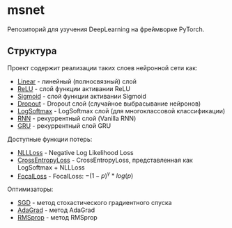 # msnet

Репозиторий для узучения DeepLearning на фреймворке PyTorch.

## Структура
Проект содержит реализации таких слоев нейронной сети как:
- [Linear](./src/layers/linear.py) - линейный (полносвязный) слой
- [ReLU](./src/layers/relu.py) - слой функции активании ReLU
- [Sigmoid](./src/layers/sigmoid.py) - слой функции активании Sigmoid
- [Dropout](./src/layers/dropout.py) - Dropout слой (случайное выбрасывание нейронов)
- [LogSoftmax](./src/layers/log_softmax.py) - LogSoftmax слой (для многоклассовой классификации)
- [RNN](./src/layers/rnn.py) - рекуррентный слой (Vanilla RNN)
- [GRU](./src/layers/gru.py) - рекуррентный слой GRU

Доступные функции потерь:
- [NLLLoss](./src/criterions/neg_log_likelihood_loss.py) - Negative Log Likelihood Loss
- [CrossEntropyLoss](./src/criterions/cross_entropy_loss.py) - CrossEntropyLoss, представленная как LogSoftmax + NLLLoss
- [FocalLoss](./src/criterions/focal_loss.py) - FocalLoss: $-(1-p)^\gamma * log(p)$

Оптимизаторы:
- [SGD](./src/optimizers/sgd.py) - метод стохастического градиентного спуска
- [AdaGrad](./src/optimizers/adagrad.py) - метод AdaGrad
- [RMSprop](./src/optimizers/rmsprop.py) - метод RMSprop
